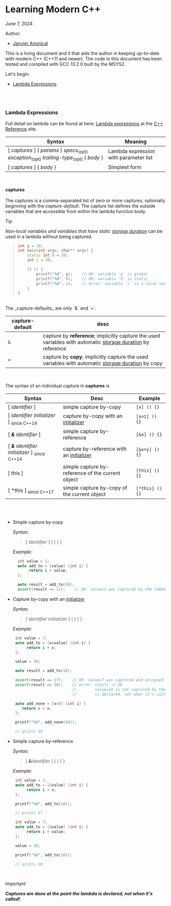 # <a name="main"></a>Learning Modern C++

June 7, 2024

Author:

* [Janvier Anonical](http://www.linkedin.com/in/janvierja)

This is a living document and it that aids the author in keeping up-to-date with modern C++ (C++11 and newer).
The code in this document has been tested and compiled with GCC 13.2.0 built by the MSYS2.

Let's begin.

* [Lambda Expressions](#lambda-expressions)

<br/>
<br/>

### <a name="lambda-expressions"></a>Lambda Expressions

Full detail on lambda can be found at here: [Lambda expressions](https://en.cppreference.com/w/cpp/language/lambda) at the [C++ Reference](https://en.cppreference.com/w/) site.
<br/>

|Syntax|Meaning|
|---|---|
| [ _captures_ ] ( _params﻿_ ) _specs_<sub>(opt)</sub> _exception_<sub>(opt)</sub> _trailing-type_<sub>(opt)</sub> { _body_ } |Lambda expression with parameter list|
| [ _captures_ ]  { _body_ } |Simplest form|

<br/>

**captures**
   <br/>
   <br/>
   The captures is a comma-separated list of zero or more captures, optionally beginning with the _capture-default_.
   The capture list defines the outside variables that are accessible from within the lambda function body.
   <br/>
   
   > [!TIP]
   > _Non-local variables and variables that have static [storage duration](https://en.cppreference.com/w/cpp/language/storage_duration)_ can be used in a lambda without being captured.

   > ``` c++
   > int g = 10;
   > int main(int argc, char** argv) {
   >     static int h = 20;
   >     int i = 30;
   >
   >     [] () {
   >         printf("%d", g);    // OK: variable 'g' is global
   >         printf("%d", h);    // OK: variable 'h' is static
   >         printf("%d", i);    // error: variable 'i' is a local variable
   >     }
   > }
   > ```

   <br/>
   The _capture-defaults_ are only `&` and `=`.

   |capture-default|desc|
   |---|---|
   |`&`|capture by **reference**; implicitly capture the used variables with automatic [storage duration](https://en.cppreference.com/w/cpp/language/storage_duration) by reference|
   |`=`|capture by **copy**; implicitly capture the used variables with automatic [storage duration](https://en.cppreference.com/w/cpp/language/storage_duration) by copy|
   <br/>

   The syntax of an individual capture in **captures** is
   <br/>

   |Syntax|Desc|Example|
   |---|---|---|
   | [ _identifier_ ] |simple capture by-copy|`[x] () {}`|
   | [ _identifier initializer_ ] <sub>since C++14</sub> |capture by-copy with an [initializer](https://en.cppreference.com/w/cpp/language/initialization)|`[x=1] () {}`|
   | [ _**&** identifier_ ] |simple capture by-reference|`[&x] () {}`|
   | [ _**&** identifier initializer_ ] <sub>since C++14</sub> |capture by-reference with an [initializer](https://en.cppreference.com/w/cpp/language/initialization)|`[&x=y] () {}`|
   | [ this ] |simple capture by-reference of the current object|`[this] () {}`|
   | [ *this ] <sub>since C++17</sub> |simple capture by-copy of the current object|`[*this] () {}`|
   <br/>

   
   <br/>

   - Simple capture by-copy

     _Syntax:_
   
     > [ _identifier_ ] ( ) { }
   
     _Example:_
     <br/>
   
     ``` c++
       int value = 1;
       auto add_to = [value] (int i) { 
	        return i + value;
       };

       auto result = add_to(10);
       assert(result == 11);    // OK: value=1 was captured by the lambda expression     
     ```


   - Capture by-copy with an [initializer](https://en.cppreference.com/w/cpp/language/initialization)  
   
     _Syntax:_
     
     > [ _identifier initializer_ ] ( ) { }

     _Example:_
     <br/>
   
     ``` c++
      int value = 7;
      auto add_to = [x=value] (int i) { 
           return i + x;
      };

      value = 10;

      auto result = add_to(10);

      assert(result == 17);    // OK: value=7 was captured and assigned to 'x'
      assert(result == 20);    // error: result != 20
                               //        value=10 is not captured by the lambda because captures are done at the point the lambda
                               //        is declared, not when it's called!
     ```
     
     ``` c++
      auto add_none = [x=0] (int i) { 
         return i + x;
      };

      printf("%d", add_none(10));

      // prints 10
     ```
    

   - Simple capture by-reference  
   
     _Syntax:_
     
     > [ **&**_identifier_ ] ( ) { }

     _Example:_
     <br/>
   
     ``` c++
      int value = 7;
      auto add_to = [&value] (int i) { 
           return i + x;
      };

      printf("%d", add_to(10));

      // prints 17
     ```
     
     ``` c++
      int value = 7;
      auto add_to = [&value] (int i) { 
           return i + value;
      };

      value = 10;

      printf("%d", add_to(10));

      // prints 20
     ```
<br/>

    
> [!IMPORTANT]
> _**Captures are done at the point the lambda is declared, not when it's called!**_

<br/>
